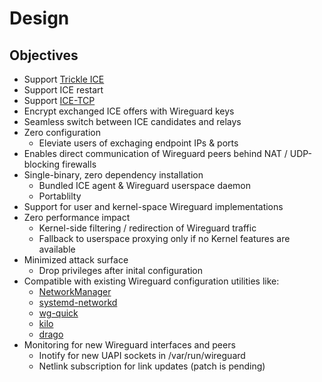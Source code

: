 # Design

## Objectives

- Support [Trickle ICE]
- Support ICE restart
- Support [ICE-TCP]
- Encrypt exchanged ICE offers with Wireguard keys
- Seamless switch between ICE candidates and relays
- Zero configuration
  - Eleviate users of exchaging endpoint IPs & ports
- Enables direct communication of Wireguard peers behind NAT / UDP-blocking firewalls
- Single-binary, zero dependency installation
  - Bundled ICE agent & Wireguard userspace daemon
  - Portablilty
- Support for user and kernel-space Wireguard implementations
- Zero performance impact
  - Kernel-side filtering / redirection of Wireguard traffic
  - Fallback to userspace proxying only if no Kernel features are available 
- Minimized attack surface
  - Drop privileges after inital configuration
- Compatible with existing Wireguard configuration utilities like:
  - [NetworkManager]
  - [systemd-networkd]
  - [wg-quick]
  - [kilo]
  - [drago]
- Monitoring for new Wireguard interfaces and peers
  - Inotify for new UAPI sockets in /var/run/wireguard
  - Netlink subscription for link updates (patch is pending)

[kilo]: https://kilo.squat.ai
[drago]: https://seashell.github.io/drago/
[NetworkManager]: https://github.com/max-moser/network-manager-wireguard
[systemd-networkd]: https://www.freedesktop.org/software/systemd/man/systemd.netdev.html#%5BWireGuard%5D%20Section%20Options
[wg-quick]: https://manpages.debian.org/unstable/wireguard-tools/wg-quick.8.en.html

[ICE-TCP]: https://datatracker.ietf.org/doc/html/rfc6544
[Trickle ICE]: https://datatracker.ietf.org/doc/html/rfc8838
[ICE]: https://datatracker.ietf.org/doc/html/rfc8445
[ICE-PAC]: https://datatracker.ietf.org/doc/html/rfc8863
[ICE-SDP]: https://datatracker.ietf.org/doc/html/rfc8839
[TURN-TCP]: https://datatracker.ietf.org/doc/html/rfc6062
[TURN-STUN]: https://datatracker.ietf.org/doc/html/rfc8656
[STUN]: https://datatracker.ietf.org/doc/html/rfc8489
[SDP]: https://datatracker.ietf.org/doc/html/rfc8866
[SDP-Offer-Answer]: https://datatracker.ietf.org/doc/html/rfc3264
